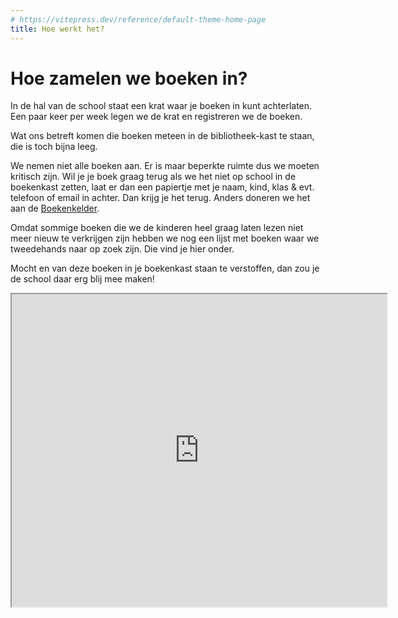 ```yaml
---
# https://vitepress.dev/reference/default-theme-home-page
title: Hoe werkt het?
---
```

# Hoe zamelen we boeken in?

In de hal van de school staat een krat waar je boeken in kunt achterlaten. Een paar keer per week legen we de krat en registreren we de boeken.

Wat ons betreft komen die boeken meteen in de bibliotheek-kast te staan, die is toch bijna leeg.

We nemen niet alle boeken aan. Er is maar beperkte ruimte dus we moeten kritisch zijn. Wil je je boek graag terug als we het niet op school in de boekenkast zetten, laat er dan een papiertje met je naam, kind, klas & evt. telefoon of email in achter. Dan krijg je het terug. Anders doneren we het aan de [Boekenkelder](https://boekenvoormensen.nl/de-kelder/).

Omdat sommige boeken die we de kinderen heel graag laten lezen niet meer nieuw te verkrijgen zijn hebben we nog een lijst met boeken waar we tweedehands naar op zoek zijn. Die vind je hier onder.

Mocht en van deze boeken in je boekenkast staan te verstoffen, dan zou je de school daar erg blij mee maken!

<iframe width="600" height="500" src="https://docs.google.com/spreadsheets/d/e/2PACX-1vRC1UyYCD4Rj0Fm-TLKrEftVdpas_f1r-WpNcmrYXmMNE9CV-u6EUYplkT5C6rMniAkdsJ2BMazLxOD/pubhtml?gid=1155736897&amp;single=true&amp;widget=true&amp;headers=false"></iframe>
